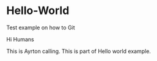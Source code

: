 # Hello-World
Test example on how to Git

Hi Humans

This is Ayrton calling. This is part of Hello world example.

